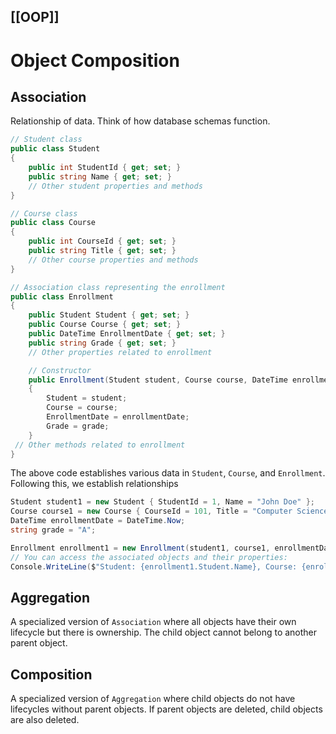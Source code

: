 [[OOP]]
---
# Object Composition
## Association
Relationship of data. Think of how database schemas function.
```csharp
// Student class
public class Student
{
    public int StudentId { get; set; }
    public string Name { get; set; }
    // Other student properties and methods
}

// Course class
public class Course
{
    public int CourseId { get; set; }
    public string Title { get; set; }
    // Other course properties and methods
}

// Association class representing the enrollment
public class Enrollment
{
    public Student Student { get; set; }
    public Course Course { get; set; }
    public DateTime EnrollmentDate { get; set; }
    public string Grade { get; set; }
    // Other properties related to enrollment

    // Constructor
    public Enrollment(Student student, Course course, DateTime enrollmentDate, string grade)
    {
        Student = student;
        Course = course;
        EnrollmentDate = enrollmentDate;
        Grade = grade;
    }
 // Other methods related to enrollment
}
 ```

The above code establishes various data in `Student`, `Course`, and `Enrollment`. Following this, we establish relationships
```csharp
Student student1 = new Student { StudentId = 1, Name = "John Doe" };
Course course1 = new Course { CourseId = 101, Title = "Computer Science" };
DateTime enrollmentDate = DateTime.Now;
string grade = "A";

Enrollment enrollment1 = new Enrollment(student1, course1, enrollmentDate, grade);
// You can access the associated objects and their properties:
Console.WriteLine($"Student: {enrollment1.Student.Name}, Course: {enrollment1.Course.Title}, Grade: {enrollment1.Grade}");
 ```

## Aggregation
A specialized version of `Association` where all objects have their own lifecycle but there is ownership. The child object cannot belong to another parent object.

## Composition
A specialized version of `Aggregation` where child objects do not have lifecycles without parent objects. If parent objects are deleted, child objects are also deleted.
